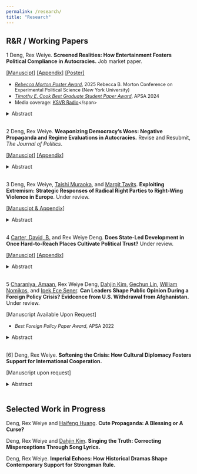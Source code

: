 ```yaml
---
permalink: /research/
title: "Research"
---
```


  
## R&R / Working Papers

1 Deng, Rex Weiye. **Screened Realities: How Entertainment Fosters Political Compliance in Autocracies.** Job market paper.

[[Manuscipt]](https://www.dropbox.com/scl/fi/isbdrin1zjo1fgea286n2/Ent_Main.pdf?rlkey=d5st5mcs8dl5uq81ap7s1g7l5&st=cl9f9lil&dl=0) [[Appendix]](https://www.dropbox.com/scl/fi/b8iuflmefm6pbc02wkmer/Ent_Appendix.pdf?rlkey=85wb7m78nhncx2rv0uhlvwya2&st=v912cy1b&dl=0) [[Poster]](https://www.dropbox.com/scl/fi/m1vab05x32xqagdtioplo/Ent_Poster.pdf?rlkey=utckzttthsvgz73lzfdbpnfgc&st=d8f3ex7p&dl=0)

  *    <span style="font-size: 90%">[*Rebecca Morton Poster Award*](https://wp.nyu.edu/cesspoliticalscienceconference/rebecca-morton-poster-prize/), 2025 Rebecca B. Morton Conference on Experimental Political Science (New York University)</span>
  *    <span style="font-size: 90%">[*Timothy E. Cook Best Graduate Student Paper Award*](https://apsanet.org/membership/organized-sections/organized-section-awards/past-awards/section-23/#:~:text=The%20Cook%20Award%20recognizes%20the,previous%20year%27s%20APSA%20Annual%20Meeting.), APSA 2024</span>
  * <span style="font-size: 90%">Media coverage:  [KSVR Radio](https://www.ksvr.org/.)</span>

<details><summary>Abstract</summary>

Existing research suggests that autocrats face a dilemma: manipulating negative information about regime performance can cause public backlash, but revealing such information can make the regime look incompetent and unaccountable. I argue that, to solve this dilemma, autocrats have relied on entertainment, where problems get revealed not in isolation but as part of a dramatized narrative that highlights the regime’s efforts to address them. Since such “problem-revealing entertainment” likely makes audiences immersed in its narratives, it has the potential to positively affect public perceptions of the regime. Drawing on a content analysis of such productions, a text analysis of 400,000 audience reviews, and two original experiments, I demonstrate that China has systematically generated entertainment disclosing details of corruption while stressing its anti-corruption efforts, and that these products improve citizens’ perceptions of the regime’s competence and accountability because of their realistic and immersive content. These findings illustrate how information manipulation through entertainment media strengthens authoritarian resilience.
</details>

<br>


2 Deng, Rex Weiye. **Weaponizing Democracy’s Woes: Negative Propaganda and Regime Evaluations in Autocracies.** Revise and Resubmit, _The Journal of Politics_. 

[[Manuscipt]](https://www.dropbox.com/scl/fi/1fb9szha8ex3pm7bovv1g/NegativePropaganda.pdf?rlkey=m382q7tv35qirgw3evzyt8ba1&st=qd32loxy&dl=0) [[Appendix]](https://www.dropbox.com/scl/fi/1fb9szha8ex3pm7bovv1g/NegProp_Main.pdf?rlkey=m382q7tv35qirgw3evzyt8ba1&dl=0)

<details><summary>Abstract</summary>

Historically, good governance in liberal democracies has been a critical driver for democratization. Yet, the growing visibility of social and political problems in liberal democracies, especially the U.S., offer autocrats an opportunity to undermine the liberal model and bolster their own legitimacy. I argue that by strategically amplifying these problems — a tactic I term negative propaganda — autocrats can erode support for liberal democracies by selectively presenting ostensibly credible and fear-inducing information, although not necessarily increase support for the domestic regime. By analyzing over 900,000 Weibo posts from Chinese state media, I show that negative propaganda is widespread, garners substantial public attention, and frequently features seemingly credible and fear-inducing content. A survey experiment in China further demonstrates that exposure to such propaganda lowers evaluations of liberal democracies, but does not improve support for the domestic regime. These findings underscore the inherent tension between liberal democratic governance and authoritarian resilience.
  
</details>

<br>

3 Deng, Rex Weiye, [Taishi Muraoka](https://www.taishimuraoka.com/), and [Margit Tavits](https://sites.wustl.edu/mtavits/). **Exploiting Extremism: Strategic Responses of Radical Right Parties to Right-Wing Violence in Europe**. Under review. 

[[Manuscipt & Appendix]](https://www.dropbox.com/scl/fi/149g16qkyrj9kgdr10hjp/RightWingTerrorism.pdf?rlkey=z4xygrzmbzdtednucw3abftno&st=upcfd2ep&dl=0)
  
<details><summary>Abstract</summary>

How do radical right (RR) parties in Europe respond to rising levels of right-wing violence targeting immigrants and ethnic minorities, given such violence may threaten their legitimacy due to their ideological proximity to the perpetrators? We theorize that RR parties likely respond to this challenge by adopting a scapegoating strategy: rather than withdrawing or diverting attention, they amplify anti-immigrant/minority rhetoric to shift blame onto minority groups/policies. Drawing on a large-scale dataset of Facebook posts by political parties across 18 European countries (2014—2022) and comprehensive data on right-wing violence, we find that RR parties post more frequently, and negatively, about immigrants and minorities following attacks. Moreover, we find that user engagement with RR parties' social media content related to minorities increases after right-wing attacks, suggesting that this strategy likely pays off. These findings deepen our understanding of how RR parties navigate hostile environments to maintain voter support through strategic rhetoric.
</details>

<br>

4 [Carter, David, B.](https://sites.wustl.edu/davidcarter/) and Rex Weiye Deng. **Does State-Led Development in Once Hard-to-Reach Places Cultivate Political Trust?** Under review. 

[[Manuscipt]](https://www.dropbox.com/scl/fi/duf492s2ngmj3ytb4tq5d/Terrain_Trust_Main.pdf?rlkey=p80m5l6xq0nu3kth0ef5jufrf&st=5qxyr9hv&dl=0) [[Appendix]](https://www.dropbox.com/scl/fi/zbqv4ldbe30o3d4cdylr8/Terrain_Trust_Appendix.pdf?rlkey=4karfprre4jaow64nijvbntiy&st=mqegq4mw&dl=0) 

<details><summary>Abstract</summary>

Conventional wisdom suggests that increased state presence in historically remote regions provokes local resistance. In contrast, we argue that residents in these areas respond positively to a critical yet under-explored form of state presence -- infrastructural development -- and exhibit higher levels of trust in national institutions than those in core regions. Two mechanisms explain this relationship: (1) limited prior interaction with the state makes political attitudes in remote areas more malleable, and (2) infrastructural development is both more novel and beneficial in peripheral regions. We also identify resource extraction and conflict history as scope conditions that moderate this relationship. Using large-scale geospatial data from 46 developing countries and a Difference-in-Differences design leveraging Tanzania’s rural electrification program, we find consistent support for our hypotheses. These results underscore both the promise and the constraints of infrastructural development as a tool for state building, particularly in historically underdeveloped areas.
</details>

<br>


5 [Charaniya, Amaan](https://sites.wustl.edu/amaancharaniya/), Rex Weiye Deng, [Dahjin Kim](https://dahjinkim.github.io/), [Gechun Lin](https://lingechun.github.io/research/), [William Nomikos](https://www.williamgnomikos.com/), and [Ipek Ece Sener](https://ipekecesener.com/). **Can Leaders Shape Public Opinion During a Foreign Policy Crisis? Evidcence from U.S. Withdrawal from Afghanistan.** Under review. 

\[Manuscript Available Upon Request\]
  
  * <span style="font-size: 90%">*Best Foreign Policy Paper Award*, APSA 2022</span>
<details><summary>Abstract</summary>

The general public greeted news of the American withdrawal from Afghanistan, ending a two-decade long operation,  with mixed reactions. In this paper, we describe the real-time reactions to the American withdrawal on Twitter. We trace and describe online discussions specifically about the U.S. withdrawal from Afghanistan by collecting a unique dataset of 7 million tweets. Instead of relying on a pre-determined group of users, we collect all tweets in the United States sent between August and September of 2021 that mention a list of keywords related to the  withdrawal. This approach allows us to collect a comprehensive corpus of tweets related to the Afghan withdrawal. We  then apply a semi-supervised machine learning algorithm to measure sentiment toward both the Trump administration, which began the withdrawal, and the Biden administration, which concluded it.  We  find that social media reactions to  key events are rapid but transient. We observe no spikes but a steady increasing volume of negative Tweets after the United States completes the withdrawal process on August 31st. 
</details>

<br>

[6] Deng, Rex Weiye. **Softening the Crisis: How Cultural Diplomacy Fosters Support for International Cooperation.** 

\[Manuscript upon request\]

<details><summary>Abstract</summary>

Does cultural diplomacy promote public support for international cooperation between rival states? While some high-profile cases have inspired optimism and states increasingly invest in soft-power diplomacy, its causal impact remains contested. I argue that when used as a conciliatory gesture, cultural diplomacy can enhance perceptions of a rival’s sincerity, thereby increasing public support for reconciliation, including willingness to endorse low-stakes policy concessions. This effect likely operates through two mechanisms: (1) its public nature raises the reputational cost of reneging on a visible peace gesture (informational mechanism), and (2) it evokes positive emotions and humanizes adversaries (psychological mechanism). However, I do not expect it to increase support for riskier concessions. Evidence from two parallel survey experiments in the U.S. and China supports my argument. Further analysis shows that the psychological mechanism plays a determining role. This study highlights cultural diplomacy’s peace-building potential and its psychological foundations for promoting international cooperation.
</details>

<br>

## Selected Work in Progress

Deng, Rex Weiye and [Haifeng Huang](https://www.hhuang.org/). **Cute Propaganda: A Blessing or A Curse?**

Deng, Rex Weiye and [Dahjin Kim](https://dahjinkim.github.io/). **Singing the Truth: Correcting Misperceptions Through Song Lyrics.**

Deng, Rex Weiye. **Imperial Echoes: How Historical Dramas Shape Contemporary Support for Strongman Rule.**





